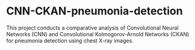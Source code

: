# CNN-CKAN-pneumonia-detection
This project conducts a comparative analysis of Convolutional Neural Networks (CNN) and Convolutional Kolmogorov-Arnold Networks (CKAN) for pneumonia detection using chest X-ray images.

